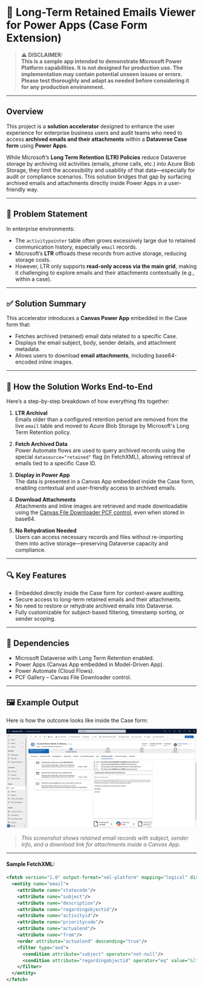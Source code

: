 # 📂 Long-Term Retained Emails Viewer for Power Apps (Case Form Extension)
> ⚠️ **DISCLAIMER:**  
> **This is a sample app intended to demonstrate Microsoft Power Platform capabilities. It is not designed for production use. The implementation may contain potential unseen issues or errors. Please test thoroughly and adapt as needed before considering it for any production environment.**

---
## Overview

This project is a **solution accelerator** designed to enhance the user experience for enterprise business users and audit teams who need to access **archived emails and their attachments** within a **Dataverse Case form** using **Power Apps**.

While Microsoft’s **Long Term Retention (LTR) Policies** reduce Dataverse storage by archiving old activities (emails, phone calls, etc.) into Azure Blob Storage, they limit the accessibility and usability of that data—especially for audit or compliance scenarios. This solution bridges that gap by surfacing archived emails and attachments directly inside Power Apps in a user-friendly way.

---

## 🎯 Problem Statement

In enterprise environments:

- The `activitypointer` table often grows excessively large due to retained communication history, especially `email` records.
- Microsoft’s **LTR** offloads these records from active storage, reducing storage costs.
- However, LTR only supports **read-only access via the main grid**, making it challenging to explore emails and their attachments contextually (e.g., within a case).

---

## ✅ Solution Summary

This accelerator introduces a **Canvas Power App** embedded in the Case form that:

- Fetches archived (retained) email data related to a specific Case.
- Displays the email subject, body, sender details, and attachment metadata.
- Allows users to download **email attachments**, including base64-encoded inline images.

---

## 📌 How the Solution Works End-to-End

Here’s a step-by-step breakdown of how everything fits together:

1. **LTR Archival**  
   Emails older than a configured retention period are removed from the live `email` table and moved to Azure Blob Storage by Microsoft's Long Term Retention policy.

2. **Fetch Archived Data**  
   Power Automate flows are used to query archived records using the special `datasource="retained"` flag (in FetchXML), allowing retrieval of emails tied to a specific Case ID.

3. **Display in Power App**  
   The data is presented in a Canvas App embedded inside the Case form, enabling contextual and user-friendly access to archived emails.

4. **Download Attachments**  
   Attachments and inline images are retrieved and made downloadable using the [Canvas File Downloader PCF control](https://pcf.gallery/canvas-file-downloader/), even when stored in base64.

5. **No Rehydration Needed**  
   Users can access necessary records and files without re-importing them into active storage—preserving Dataverse capacity and compliance.

---

## 🔍 Key Features

- Embedded directly inside the Case form for context-aware auditing.
- Secure access to long-term retained emails and their attachments.
- No need to restore or rehydrate archived emails into Dataverse.
- Fully customizable for subject-based filtering, timestamp sorting, or sender scoping.

---

## 📁 Dependencies

- Microsoft Dataverse with Long Term Retention enabled.
- Power Apps (Canvas App embedded in Model-Driven App).
- Power Automate (Cloud Flows).
- PCF Gallery – Canvas File Downloader control.

---

## 🖼️ Example Output

Here is how the outcome looks like inside the Case form:

![ViewLongTermRetainedData](images/LTR_Email_Viewer.png)

> _This screenshot shows retained email records with subject, sender info, and a download link for attachments inside a Canvas App._

---


#### Sample FetchXML:

```xml
<fetch version="1.0" output-format="xml-platform" mapping="logical" distinct="true" no-lock="false" datasource="retained">
  <entity name="email">
    <attribute name="statecode"/>
    <attribute name="subject"/>
    <attribute name="description"/>
    <attribute name="regardingobjectid"/>
    <attribute name="activityid"/>
    <attribute name="prioritycode"/>
    <attribute name="actualend"/>
    <attribute name="from"/>
    <order attribute="actualend" descending="true"/>
    <filter type="and">
      <condition attribute="subject" operator="not-null"/>
      <condition attribute="regardingobjectid" operator="eq" value="&lt;YOUR CASEID&gt;" uitype="incident"/>
    </filter>
  </entity>
</fetch>

